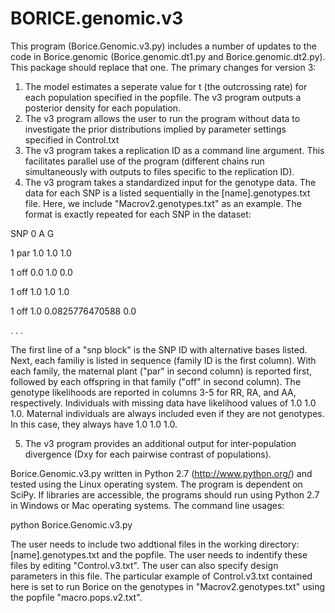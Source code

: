 # BORICE.genomic.v3
This program (Borice.Genomic.v3.py) includes a number of updates to the code in Borice.genomic (Borice.genomic.dt1.py and Borice.genomic.dt2.py).  This package should replace that one. The primary changes for version 3:

1.  The model estimates a seperate value for t (the outcrossing rate) for each population specified in the popfile.  The v3 program outputs a posterior density for each population.
2.  The v3 program allows the user to run the program without data to investigate the prior distributions implied by parameter settings specified in Control.txt
3.  The v3 program takes a replication ID as a command line argument.  This facilitates parallel use of the program (different chains run simultaneously with outputs to files specific to the replication ID).
4.  The v3 program takes a standardized input for the genotype data.  The data for each SNP is a listed sequentially in the [name].genotypes.txt file.  Here, we include "Macrov2.genotypes.txt" as an example.  The format is exactly repeated for each SNP in the dataset:   

SNP	0	A	G

1	par	1.0	1.0	1.0

1	off	0.0	1.0	0.0

1	off	1.0	1.0	1.0

1	off	1.0	0.0825776470588	0.0

.
.
.

The first line of a "snp block" is the SNP ID with alternative bases listed.  Next, each familiy is listed in sequence (family ID is the first column).  With each family, the maternal plant ("par" in second column) is reported first, followed by each offspring in that family ("off" in second column).  The genotype likelihoods are reported in columns 3-5 for RR, RA, and AA, respectively.  Individuals with missing data have likelihood values of 1.0 1.0 1.0.  Maternal individuals are always included even if they are not genotypes.  In this case, they always have 1.0 1.0 1.0.

5.  The v3 program provides an additional output for inter-population divergence (Dxy for each pairwise contrast of populations).


Borice.Genomic.v3.py written in Python 2.7 (http://www.python.org/) and tested using the Linux operating system.  The program is dependent on SciPy.
If libraries are accessible, the programs should run using Python 2.7 in Windows or Mac operating systems. The command line usages:

python Borice.Genomic.v3.py

The user needs to include two addtional files in the working directory: [name].genotypes.txt and the popfile.  The user needs to indentify these files by editing "Control.v3.txt".  The user can also specify design parameters in this file.  The particular example of Control.v3.txt contained here is set to run Borice on the genotypes in "Macrov2.genotypes.txt" using the popfile "macro.pops.v2.txt".


